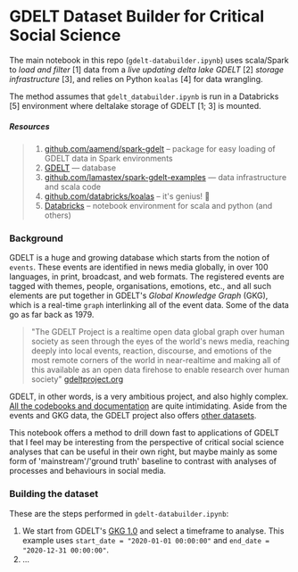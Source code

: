 # GDELT Dataset Builder for Critical Social Science

The main notebook in this repo (`gdelt-databuilder.ipynb`) uses scala/Spark to _load and filter_ [1] data from a _live updating delta lake GDELT_ [2] _storage infrastructure_ [3], and relies on Python `koalas` [4] for data wrangling.

The method assumes that `gdelt_databuilder.ipynb` is run in a Databricks [5] environment where deltalake storage of GDELT [1; 3] is mounted.

##### Resources
>1. [github.com/aamend/spark-gdelt](https://github.com/aamend/spark-gdelt) – package for easy loading of GDELT data in Spark environments
>2. [GDELT](https://github.com/gdelt/gdelt.github.io) — database
>3. [github.com/lamastex/spark-gdelt-examples](https://github.com/lamastex/spark-gdelt-examples) — data infrastructure and scala code
>4. [github.com/databricks/koalas](https://github.com/databricks/koalas) – it's genius! 🐨
>5. [Databricks](https://github.com/databricks) – notebook environment for scala and python (and others) 

### Background

GDELT is a huge and growing database which starts from the notion of `events`. These events are identified in news media globally, in over 100 languages, in print, broadcast, and web formats. The registered events are tagged with themes, people, organisations, emotions, etc., and all such elements are put together in GDELT's _Global Knowledge Graph_ (GKG), which is a real-time `graph` interlinking all of the event data. Some of the data go as far back as 1979.

>"The GDELT Project is a realtime open data global graph over human society as seen through the eyes of the world's news media, reaching deeply into local events, reaction, discourse, and emotions of the most remote corners of the world in near-realtime and making all of this available as an open data firehose to enable research over human society" [gdeltproject.org](https://www.gdeltproject.org/)

GDELT, in other words, is a very ambitious project, and also highly complex. [All the codebooks and documentation](https://github.com/lamastex/spark-gdelt-examples/tree/master/gdelt-docs) are quite intimidating. Aside from the events and GKG data, the GDELT project also offers [other datasets](https://www.gdeltproject.org/data.html#rawdatafiles).

This notebook offers a method to drill down fast to applications of GDELT that I feel may be interesting from the perspective of critical social science analyses that can be useful in their own right, but maybe mainly as some form of 'mainstream'/'ground truth' baseline to contrast with analyses of processes and behaviours in social media.

### Building the dataset

These are the steps performed in `gdelt-databuilder.ipynb`:

1. We start from GDELT's [GKG 1.0](https://www.gdeltproject.org/data.html#rawdatafiles) and select a timeframe to analyse. This example uses `start_date = "2020-01-01 00:00:00"` and `end_date = "2020-12-31 00:00:00"`.
2. ...
